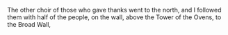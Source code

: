 The other choir of those who gave thanks went to the north, and I followed them with half of the people, on the wall, above the Tower of the Ovens, to the Broad Wall,
